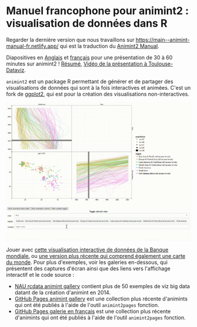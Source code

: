# Manuel francophone pour animint2 : visualisation de données dans R

Regarder la dernière version que nous travaillons sur
<https://main--animint-manual-fr.netlify.app/> qui est la traduction du
[Animint2 Manual](https://rcdata.nau.edu/genomic-ml/animint2-manual/Ch00-preface.html). 

Diapositives en [Anglais](https://docs.google.com/presentation/d/1QDwo9x4OM7UKAXffJrny6nSfeytFR0kO5NB-NQEspcE/edit?usp=sharing) et [français](https://docs.google.com/presentation/d/1WpRZs9qz9wm1yik_MLj8tIJyWuL5-IBPYKLhOHZ9X4Y/edit?usp=sharing) pour une présentation de 30 à 60 minutes sur animint2 !
[Résumé](https://github.com/animint/animint2/wiki/Presentations#30-60-minute-talk),
[Vidéo de la présentation à Toulouse-Dataviz](https://www.youtube.com/watch?v=Em6AVJi37zo).

`animint2` est un package R permettant de générer et de partager des visualisations de données qui sont à la fois interactives et animées.
C'est un fork de [ggplot2](https://ggplot2.tidyverse.org/), qui est pour la création des visualisations non-interactives.

<a href="https://rcdata.nau.edu/genomic-ml/WorldBank-facets/"><img src="man/figures/world_bank_screencast.gif" alt="Une visualisation de données interactive affichant des données sur la fertilité de la Banque mondiale. L'utilisateur tape dans le menu de sélection et clique sur la légende, ce qui entraîne des changements dans la visualisation. GIF."></a> 

Jouer avec [cette visualisation interactive de données de la Banque mondiale.](https://rcdata.nau.edu/genomic-ml/WorldBank-facets/) ou [une version plus récente qui comprend également une carte du monde](https://tdhock.github.io/2025-08-BanqueMondiale-facets-map/).
Pour plus d'exemples, voir les galeries en-dessous, qui présentent des captures d'écran ainsi que des liens vers l'affichage interactif et le code source :

- [NAU rcdata animint gallery](https://rcdata.nau.edu/genomic-ml/animint-gallery/) contient plus de 50 exemples de viz big data datant de la création d'animint en 2014.
- [GitHub Pages animint gallery](https://animint.github.io/gallery) est une collection plus récente d'animints qui ont été publiés à l'aide de l'outil `animint2pages` fonction.
- [GitHub Pages galerie en français](https://animint.github.io/gallery-fr) est une collection plus récente d'animints qui ont été publiés à l'aide de l'outil `animint2pages` fonction.

